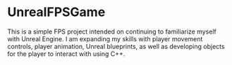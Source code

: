 # UnrealFPSGame

This is a simple FPS project intended on continuing to familiarize myself with Unreal Engine. I am expanding my skills with player movement controls, player animation, Unreal blueprints, 
as well as developing objects for the player to interact with using C++.
